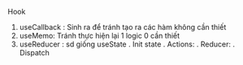 Hook
 1. useCallback : Sinh ra để tránh tạo ra các hàm không cần thiết
 2. useMemo: Tránh thực hiện lại 1 logic  0 cần thiết
 3. useReducer : sd giống useState 
   . Init state
   . Actions: 
   . Reducer:
   . Dispatch
   